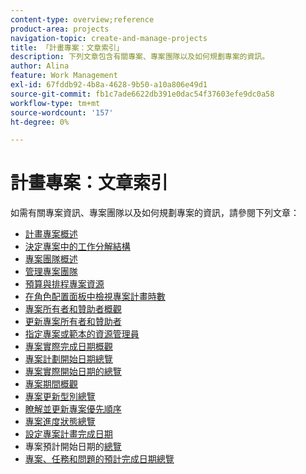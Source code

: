 ```yaml
---
content-type: overview;reference
product-area: projects
navigation-topic: create-and-manage-projects
title: 「計畫專案：文章索引」
description: 下列文章包含有關專案、專案團隊以及如何規劃專案的資訊。
author: Alina
feature: Work Management
exl-id: 67fddb92-4b8a-4628-9b50-a10a806e49d1
source-git-commit: fb1c7ade6622db391e0dac54f37603efe9dc0a58
workflow-type: tm+mt
source-wordcount: '157'
ht-degree: 0%

---
```


# 計畫專案：文章索引

如需有關專案資訊、專案團隊以及如何規劃專案的資訊，請參閱下列文章：

* [計畫專案概述](../../../manage-work/projects/planning-a-project/plan-project.md)
* [決定專案中的工作分解結構](../../../manage-work/projects/planning-a-project/determine-project-work-breakdown-structure.md)
* [專案團隊概述](../../../manage-work/projects/planning-a-project/project-team-overview.md)
* [管理專案團隊](../../../manage-work/projects/planning-a-project/manage-project-team.md)
* [預算與排程專案資源](../../../manage-work/projects/planning-a-project/budget-and-schedule-project-resources.md)
* [在角色配置面板中檢視專案計畫時數](../../../manage-work/projects/planning-a-project/view-planed-hours-in-role-allocation-panel.md)
* [專案所有者和贊助者概觀](../../../manage-work/projects/planning-a-project/project-owners-and-sponsors.md)
* [更新專案所有者和贊助者](../../../manage-work/projects/planning-a-project/update-project-owners-and-sponsors.md)
* [指定專案或範本的資源管理員](../../../manage-work/projects/planning-a-project/designate-resource-managers-for-projects-and-templates.md)
* [專案實際完成日期概觀](../../../manage-work/projects/planning-a-project/project-actual-completion-date.md)
* [專案計劃開始日期總覽](../../../manage-work/projects/planning-a-project/project-planned-start-date.md)
* [專案實際開始日期的總覽](../../../manage-work/projects/planning-a-project/project-actual-start-date.md)
* [專案期間概觀](../../../manage-work/projects/planning-a-project/project-duration.md)
* [專案更新型別總覽](../../../manage-work/projects/planning-a-project/project-update-type-overview.md)
* [瞭解並更新專案優先順序](../../../manage-work/projects/planning-a-project/project-priority.md)
* [專案進度狀態總覽](../../../manage-work/projects/planning-a-project/project-progress-status.md)
* [設定專案計畫完成日期](../../../manage-work/projects/planning-a-project/project-planned-completion-date.md)
* 專案預計開始日期的[總覽](../../../manage-work/projects/planning-a-project/project-projected-start-date.md)
* [專案、任務和問題的預計完成日期總覽](../../../manage-work/projects/planning-a-project/project-projected-completion-date.md)

